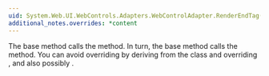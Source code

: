 ```yaml
---
uid: System.Web.UI.WebControls.Adapters.WebControlAdapter.RenderEndTag(System.Web.UI.HtmlTextWriter)
additional_notes.overrides: *content
---
```


<p>The <xref href="System.Web.UI.WebControls.Adapters.WebControlAdapter.RenderEndTag(System.Web.UI.HtmlTextWriter)"></xref> base method calls the <xref href="System.Web.UI.WebControls.WebControl.RenderEndTag(System.Web.UI.HtmlTextWriter)"></xref> method. In turn, the <xref href="System.Web.UI.WebControls.WebControl.RenderEndTag(System.Web.UI.HtmlTextWriter)"></xref> base method calls the <xref href="System.Web.UI.HtmlTextWriter.RenderBeginTag(System.Web.UI.HtmlTextWriterTag)"></xref> method. You can avoid overriding <xref href="System.Web.UI.WebControls.Adapters.WebControlAdapter.RenderBeginTag(System.Web.UI.HtmlTextWriter)"></xref> by deriving from the <xref href="System.Web.UI.HtmlTextWriter"></xref> class and overriding <xref href="System.Web.UI.HtmlTextWriter.RenderEndTag"></xref>, and also possibly <xref href="System.Web.UI.HtmlTextWriter.RenderBeginTag(System.Web.UI.HtmlTextWriterTag)"></xref>.</p>


